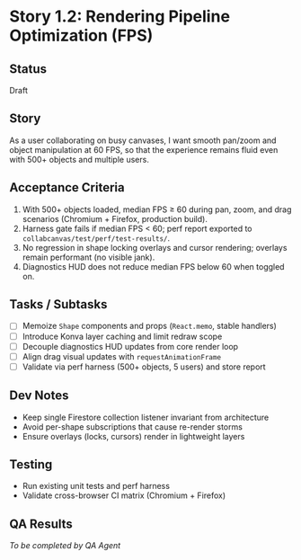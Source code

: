 # Story 1.2: Rendering Pipeline Optimization (FPS)

## Status
Draft

## Story
As a user collaborating on busy canvases,
I want smooth pan/zoom and object manipulation at 60 FPS,
so that the experience remains fluid even with 500+ objects and multiple users.

## Acceptance Criteria
1. With 500+ objects loaded, median FPS ≥ 60 during pan, zoom, and drag scenarios (Chromium + Firefox, production build).
2. Harness gate fails if median FPS < 60; perf report exported to `collabcanvas/test/perf/test-results/`.
3. No regression in shape locking overlays and cursor rendering; overlays remain performant (no visible jank).
4. Diagnostics HUD does not reduce median FPS below 60 when toggled on.

## Tasks / Subtasks
- [ ] Memoize `Shape` components and props (`React.memo`, stable handlers)
- [ ] Introduce Konva layer caching and limit redraw scope
- [ ] Decouple diagnostics HUD updates from core render loop
- [ ] Align drag visual updates with `requestAnimationFrame`
- [ ] Validate via perf harness (500+ objects, 5 users) and store report

## Dev Notes
- Keep single Firestore collection listener invariant from architecture
- Avoid per-shape subscriptions that cause re-render storms
- Ensure overlays (locks, cursors) render in lightweight layers

## Testing
- Run existing unit tests and perf harness
- Validate cross-browser CI matrix (Chromium + Firefox)

## QA Results
_To be completed by QA Agent_


